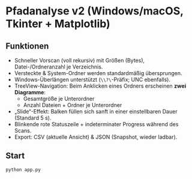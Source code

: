 # Pfadanalyse v2 (Windows/macOS, Tkinter + Matplotlib)

## Funktionen
- Schneller Vorscan (voll rekursiv) mit Größen (Bytes), Datei-/Ordneranzahl je Verzeichnis.
- Versteckte & System-Ordner werden standardmäßig übersprungen.
- Windows-Überlängen unterstützt (`\\?\`-Präfix; UNC ebenfalls).
- TreeView-Navigation: Beim Anklicken eines Ordners erscheinen **zwei Diagramme**:
  - Gesamtgröße je Unterordner
  - Anzahl Dateien + Ordner je Unterordner
- „Slide“-Effekt: Balken füllen sich sanft in einer einstellbaren Dauer (Standard 5 s).
- Blinkende rote Statuszeile + indeterminater Progress während des Scans.
- Export: CSV (aktuelle Ansicht) & JSON (Snapshot, wieder ladbar).

## Start
```bash
python app.py
```

